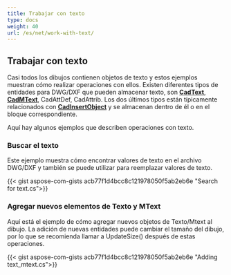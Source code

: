 ```yaml
---
title: Trabajar con texto
type: docs
weight: 40
url: /es/net/work-with-text/
---
```


## **Trabajar con texto**

Casi todos los dibujos contienen objetos de texto y estos ejemplos muestran cómo realizar operaciones con ellos. 
Existen diferentes tipos de entidades para DWG/DXF que pueden almacenar texto, son [**CadText**](https://reference.aspose.com/cad/net/aspose.cad.fileformats.cad.cadobjects/cadtext/), 
[**CadMText**](https://reference.aspose.com/cad/net/aspose.cad.fileformats.cad.cadobjects/cadmtext/),
CadAttDef, CadAttrib. Los dos últimos tipos están típicamente relacionados 
con [**CadInsertObject**](https://reference.aspose.com/cad/net/aspose.cad.fileformats.cad.cadobjects/cadinsertobject/)
y se almacenan dentro de él o en el bloque correspondiente.

Aquí hay algunos ejemplos que describen operaciones con texto.

### **Buscar el texto**

Este ejemplo muestra cómo encontrar valores de texto en el archivo DWG/DXF y también se puede utilizar para reemplazar valores de texto.

{{< gist aspose-com-gists acb77f1d4bcc8c121978050f5ab2eb6e "Search for text.cs">}}

### **Agregar nuevos elementos de Texto y MText**

Aquí está el ejemplo de cómo agregar nuevos objetos de Texto/Mtext al dibujo. La adición de nuevas entidades puede cambiar el tamaño del dibujo, por lo que se recomienda
llamar a UpdateSize() después de estas operaciones.

{{< gist aspose-com-gists acb77f1d4bcc8c121978050f5ab2eb6e "Adding text_mtext.cs">}}
